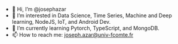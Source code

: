 - 👋 Hi, I’m @josephazar
- 👀 I’m interested in Data Science, Time Series, Machine and Deep learning, NodeJS, IoT, and Android Dev.
- 🌱 I’m currently learning Pytorch, TypeScript, and MongoDB.
- 📫 How to reach me: joseph.azar@univ-fcomte.fr

<!---
josephazar/josephazar is a ✨ special ✨ repository because its `README.md` (this file) appears on your GitHub profile.
You can click the Preview link to take a look at your changes.
--->
